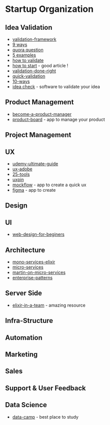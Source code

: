 Startup Organization
====================



## Idea Validation

* [validation-framework](https://medium.com/swlh/the-startup-framework-to-validate-your-idea-before-you-spend-1-5c475a3bbd6f)
* [9 ways](https://startbloggingonline.com/ways-to-validate-your-startup-ideas/) 
* [quora question](https://www.quora.com/What-are-the-best-ways-to-validate-a-startup-idea)
* [5 examples](https://www.growthsandwich.com/resources/startup-idea-validation-examples/)
* [how to validate](https://medium.com/@adjblog/how-do-you-validate-a-startup-idea-b6e71a5ea803)
* [how to start](https://medium.com/swlh/how-to-start-a-startup-e4f002ff3ee1) - good article !
* [validation-done-right](https://medium.com/@jackrobertscott/startup-validation-done-right-6c7c62229e9)
* [quick-validation](https://medium.com/swlh/the-quick-and-dirty-guide-to-validating-your-startup-idea-c6be6cd91f51)
* [10-ways](https://www.productplan.com/lean-market-validation-10-ways-rapidly-test-startup-idea/)
* [idea check](https://www.ideacheck.io) - software to validate your idea


## Product Management

* [become-a-product-manager](https://www.udemy.com/course/become-a-product-manager-learn-the-skills-get-a-job/)
* [product-board](https://www.productboard.com) - app to manage your product


## Project Management



## UX

* [udemy-ultimate-guide](https://www.udemy.com/course/ultimate-guide-to-ux/)
* [ux-adobe](https://www.udemy.com/course/ui-ux-web-design-using-adobe-xd/)
* [25-tools](https://mopinion.com/top-25-tools-for-ux-designers/)
* [uxpin](https://www.uxpin.com)
* [mockflow](https://www.mockflow.com) - app to create a quick ux
* [figma](https://www.figma.com) - app to create 


## Design



## UI

* [web-design-for-beginers](https://www.udemy.com/course/web-design-for-beginners-real-world-coding-in-html-css/)



## Architecture

* [mono-services-elixir](http://tjheeta.github.io/2016/12/16/dawn-of-the-microlith-monoservices-microservices-with-elixir/)
* [micro-services](https://microservices.io/patterns/microservices.html)
* [martin-on-micro-services](https://martinfowler.com/articles/microservices.html)
* [enterprise-patterns](http://www.enterpriseintegrationpatterns.com)





## Server Side

* [elixir-in-a-team](https://github.com/henry-hz/elixir-in-a-team) - amazing resource



## Infra-Structure




## Automation



## Marketing



## Sales




## Support & User Feedback




## Data Science

* [data-camp](http://datacamp.com) - best place to study

